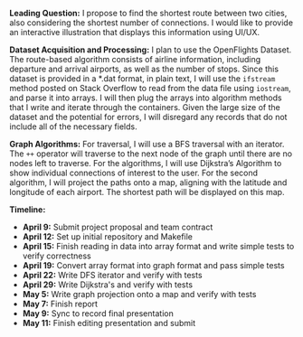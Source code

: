 

**Leading Question:** 
I propose to find the shortest route between two cities, also considering the shortest number of connections. I would like to provide an interactive illustration that displays this information using UI/UX.

**Dataset Acquisition and Processing:**
I plan to use the OpenFlights Dataset. The route-based algorithm consists of airline information, including departure and arrival airports, as well as the number of stops. Since this dataset is provided in a *.dat format, in plain text, I will use the `ifstream` method posted on Stack Overflow to read from the data file using `iostream`, and parse it into arrays. I will then plug the arrays into algorithm methods that I write and iterate through the containers. Given the large size of the dataset and the potential for errors, I will disregard any records that do not include all of the necessary fields.

**Graph Algorithms:**
For traversal, I will use a BFS traversal with an iterator. The `++` operator will traverse to the next node of the graph until there are no nodes left to traverse. For the algorithms, I will use Dijkstra’s Algorithm to show individual connections of interest to the user. For the second algorithm, I will project the paths onto a map, aligning with the latitude and longitude of each airport. The shortest path will be displayed on this map.

**Timeline:**
- **April 9:** Submit project proposal and team contract
- **April 12:** Set up initial repository and Makefile
- **April 15:** Finish reading in data into array format and write simple tests to verify correctness
- **April 19:** Convert array format into graph format and pass simple tests
- **April 22:** Write DFS iterator and verify with tests
- **April 29:** Write Dijkstra's and verify with tests
- **May 5:** Write graph projection onto a map and verify with tests
- **May 7:** Finish report
- **May 9:** Sync to record final presentation
- **May 11:** Finish editing presentation and submit